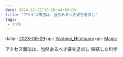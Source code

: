 ```yaml
---
date: 2024-12-21T15:20:44+09:00
title: "アクセス魔法は、当然あるべき姿を追求し"
tags:
 - Info
---
```


daily:: [2023-06-29](/Daily_Note/2023-06-29.md)
up:: [Yoshimi_Hitotsumi](Bar/Novel/Nacaria/Yoshimi_Hitotsumi.md)
up:: [Magic](../Bar/Novel/Topics/Magic.md)

アクセス魔法は、当然あるべき姿を追求し
帰結した科学
